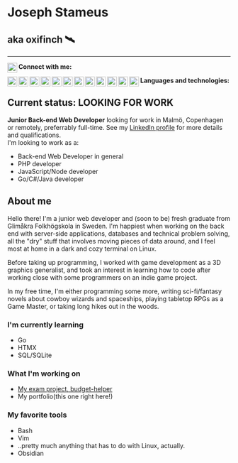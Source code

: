 # Joseph Stameus
## aka oxifinch 🛰️
---
**Connect with me:**
[<img align="left" alt="josephstameus | LinkedIn" width="22px" src="https://raw.githubusercontent.com/oxifinch/oxifinch/master/linkedin.svg" />][linkedin]

**Languages and technologies:**
<img align="left" alt="Go" width="22px" src="https://raw.githubusercontent.com/oxifinch/oxifinch/master/go.svg" />
<img align="left" alt="HTML" width="22px" src="https://raw.githubusercontent.com/oxifinch/oxifinch/master/html5.svg" />
<img align="left" alt="CSS" width="22px" src="https://raw.githubusercontent.com/oxifinch/oxifinch/master/css3.svg" />
<img align="left" alt="JavaScript" width="22px" src="https://raw.githubusercontent.com/oxifinch/oxifinch/master/javascript.svg" />
<img align="left" alt="Node.js" width="22px" src="https://raw.githubusercontent.com/oxifinch/oxifinch/master/nodedotjs.svg" />
<img align="left" alt="PHP" width="22px" src="https://raw.githubusercontent.com/oxifinch/oxifinch/master/php.svg" />
<img align="left" alt="MySQL" width="22px" src="https://raw.githubusercontent.com/oxifinch/oxifinch/master/mysql.svg" />
<img align="left" alt="SQLite" width="22px" src="https://raw.githubusercontent.com/oxifinch/oxifinch/master/sqlite.svg" />
<img align="left" alt="MongoDB" width="22px" src="https://raw.githubusercontent.com/oxifinch/oxifinch/master/mongodb.svg" />
<img align="left" alt="Docker" width="22px" src="https://raw.githubusercontent.com/oxifinch/oxifinch/master/docker.svg" />
<img align="left" alt="Linux" width="22px" src="https://raw.githubusercontent.com/oxifinch/oxifinch/master/linux.svg" />
<img align="left" alt="Bash" width="22px" src="https://raw.githubusercontent.com/oxifinch/oxifinch/master/gnubash.svg" />

## Current status: LOOKING FOR WORK
**Junior Back-end Web Developer** looking for work in Malmö, Copenhagen or remotely, preferrably full-time. See my [LinkedIn profile](https://www.linkedin.com/in/josephstameus/) for more details and qualifications.  
I'm looking to work as a:
  - Back-end Web Developer in general
  - PHP developer
  - JavaScript/Node developer
  - Go/C#/Java developer

## About me
Hello there! I'm a junior web developer and (soon to be) fresh graduate from Glimåkra Folkhögskola in Sweden. I'm happiest when working on the back end with server-side applications, databases and technical problem solving, all the "dry" stuff that involves moving pieces of data around, and I feel most at home in a dark and cozy terminal on Linux. 

Before taking up programming, I worked with game development as a 3D graphics generalist, and took an interest in learning how to code after working close with some programmers on an indie game project.

In my free time, I'm either programming some more, writing sci-fi/fantasy novels about cowboy wizards and spaceships, playing tabletop RPGs as a Game Master, or taking long hikes out in the woods. 

### I'm currently learning
- Go
- HTMX
- SQL/SQLite

### What I'm working on
- [My exam project, budget-helper](https://github.com/oxifinch/budget-helper)
- My portfolio(this one right here!)

### My favorite tools
- Bash
- Vim
- ..pretty much anything that has to do with Linux, actually.
- Obsidian

[linkedin]: https://www.linkedin.com/in/josephstameus/
